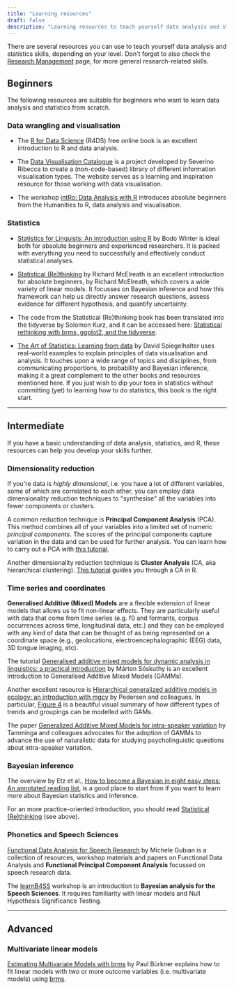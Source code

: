 ```yaml
---
title: "Learning resources"
draft: false
description: "Learning resources to teach yourself data analysis and statistics"
---
```


There are several resources you can use to teach yourself data analysis and statistics skills, depending on your level.
Don't forget to also check the [Research Management](research-skills/) page, for more general research-related skills.

## Beginners

The following resources are suitable for beginners who want to learn data analysis and statistics from scratch.

### Data wrangling and visualisation

* The [R for Data Science](https://r4ds.had.co.nz) (R4DS) free online book is an excellent introduction to R and data analysis.

* The [Data Visualisation Catalogue](https://datavizcatalogue.com/index.html) is a project developed by Severino Ribecca to create a (non-code-based) library of different information visualisation types. The website serves as a learning and inspiration resource for those working with data visualisation.

* The workshop [intRo: Data Analysis with R](https://intro-rstats.github.io) introduces absolute beginners from the Humanities to R, data analysis and visualisation.

### Statistics

* [Statistics for Linguists: An introduction using R](https://discovered.ed.ac.uk/permalink/44UOE_INST/7g3mt6/alma9924344853202466) by Bodo Winter is ideal both for absolute beginners and experienced researchers.
It is packed with everything you need to successfully and effectively conduct statistical analyses.

* [Statistical (Re)thinking](https://discovered.ed.ac.uk/permalink/44UOE_INST/110jsec/alma9924362502302466) by Richard McElreath is an excellent introduction for absolute beginners, by Richard McElreath, which covers a wide variety of linear models.
It focusses on Bayesian inference and how this framework can help us directly answer research questions, assess evidence for different hypothesis, and quantify uncertainty.

* The code from the Statistical (Re)thinking book has been translated into the tidyverse by Solomon Kurz, and it can be accessed here: [Statistical rethinking with brms, ggplot2, and the tidyverse](https://bookdown.org/content/4857/).

* [The Art of Statistics: Learning from data](https://www.penguin.co.uk/books/294/294857/learning-from-data/9780241258767.html) by David Spiegelhalter uses real-world examples to explain principles of data visualisation and analysis.
It touches upon a wide range of topics and disciplines, from communicating proportions, to probability and Bayesian inference, making it a great complement to the other books and resources mentioned here.
If you just wish to dip your toes in statistics without committing (yet) to learning how to do statistics, this book is the right start.

----------

## Intermediate

If you have a basic understanding of data analysis, statistics, and R, these resources can help you develop your skills further.

### Dimensionality reduction

If you're data is *highly dimensional*, i.e. you have a lot of different variables, some of which are correlated to each other, you can employ data dimensionality reduction techniques to "synthesise" all the variables into fewer components or clusters.

A common reduction technique is **Principal Component Analysis** (PCA).
This method combines all of your variables into a limited set of numeric *principal components*.
The scores of the principal components capture variation in the data and can be used for further analysis.
You can learn how to carry out a PCA with [this tutorial](http://www.sthda.com/english/articles/31-principal-component-methods-in-r-practical-guide/).

Another dimensionality reduction technique is **Cluster Analysis** (CA, aka hierarchical clustering).
[This tutorial](https://www.datanovia.com/en/blog/cluster-analysis-in-r-practical-guide/) guides you through a CA in R.


### Time series and coordinates

**Generalised Additive (Mixed) Models** are a flexible extension of linear models that allows us to fit non-linear effects.
They are particularly useful with data that come from time series (e.g. f0 and formants, corpus occurrences across time, longitudinal data, etc.) and they can be employed with any kind of data that can be thought of as being represented on a coordinate space (e.g., geolocations, electroencephalographic (EEG) data, 3D tongue imaging, etc).

The tutorial [Generalised additive mixed models for dynamic analysis in linguistics: a practical introduction](https://eprints.whiterose.ac.uk/113858/2/1703_05339v1.pdf) by Márton Sóskuthy is an excellent introduction to Generalised Additive Mixed Models (GAMMs).

Another excellent resource is [Hierarchical generalized additive models in ecology: an introduction with mgcv](https://peerj.com/articles/6876/) by Pedersen and colleagues.
In particular, [Figure 4](https://doi.org/10.7717/peerj.6876/fig-4) is a beautiful visual summary of how different types of trends and groupings can be modelled with GAMs.

The paper [Generalized Additive Mixed Models for intra-speaker variation](https://www.degruyter.com/document/doi/10.1515/lingvan-2016-0030/html) by Tamminga and colleagues advocates for the adoption of GAMMs to advance the use of naturalistic data for studying psycholinguistic questions about intra-speaker variation.

### Bayesian inference

The overview by Etz et al., [How to become a Bayesian in eight easy steps: An annotated reading list](https://doi.org/10.3758/s13423-017-1317-5), is a good place to start from if you want to learn more about Bayesian statistics and inference.

For an more practice-oriented introduction, you should read [Statistical (Re)thinking](https://discovered.ed.ac.uk/permalink/44UOE_INST/110jsec/alma9924362502302466) (see above).

### Phonetics and Speech Sciences

[Functional Data Analysis for Speech Research](http://lands.let.ru.nl/FDA/index.htm) by Michele Gubian is a collection of resources, workshop materials and papers on Functional Data Analysis and **Functional Principal Component Analysis** focussed on speech research data.

The [learnB4SS](https://learnb4ss.github.io) workshop is an introduction to **Bayesian analysis for the Speech Sciences**.
It requires familiarity with linear models and Null Hypothesis Significance Testing.

----------

## Advanced

### Multivariate linear models

[Estimating Multivariate Models with brms](https://cran.r-project.org/web/packages/brms/vignettes/brms_multivariate.html) by Paul Bürkner explains how to fit linear models with two or more outcome variables (i.e. multivariate models) using [brms](https://paul-buerkner.github.io/brms/).
